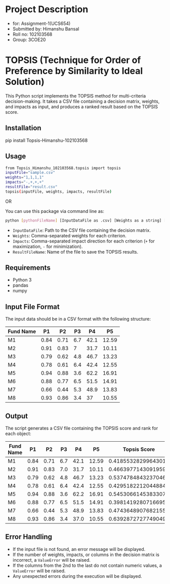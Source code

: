 # Project Description
- for: Assignment-1(UCS654)
- Submitted by: Himanshu Bansal
- Roll no: 102103568
- Group: 3COE20

# TOPSIS (Technique for Order of Preference by Similarity to Ideal Solution)

This Python script implements the TOPSIS method for multi-criteria decision-making. It takes a CSV file containing a decision matrix, weights, and impacts as input, and produces a ranked result based on the TOPSIS score.

## Installation
pip install Topsis-Himanshu-102103568

## Usage

```bash
from Topsis_Himanshu_102103568.topsis import topsis 
inputFile="sample.csv"
weights="1,1,1,1"
impacts="-,+,+,+"
resultFile="result.csv" 
topsis(inputFile, weights, impacts, resultFile)
```

OR 

You can use this package via command line as:
```bash
python [pythonFileName] [InputDataFile as .csv] [Weights as a string] [Impacts as a string] [ResultFileName as .csv]
```

- `InputDataFile`: Path to the CSV file containing the decision matrix.
- `Weights`: Comma-separated weights for each criterion.
- `Impacts`: Comma-separated impact direction for each criterion (`+` for maximization, `-` for minimization).
- `ResultFileName`: Name of the file to save the TOPSIS results.

## Requirements

- Python 3
- pandas
- numpy

## Input File Format
The input data should be in a CSV format with the following structure:

| Fund Name | P1   | P2   | P3   | P4   | P5    |
|-----------|------|------|------|------|-------|
| M1        | 0.84 | 0.71 | 6.7  | 42.1 | 12.59 |
| M2        | 0.91 | 0.83 | 7    | 31.7 | 10.11 |
| M3        | 0.79 | 0.62 | 4.8  | 46.7 | 13.23 |
| M4        | 0.78 | 0.61 | 6.4  | 42.4 | 12.55 |
| M5        | 0.94 | 0.88 | 3.6  | 62.2 | 16.91 |
| M6        | 0.88 | 0.77 | 6.5  | 51.5 | 14.91 |
| M7        | 0.66 | 0.44 | 5.3  | 48.9 | 13.83 |
| M8        | 0.93 | 0.86 | 3.4  | 37   | 10.55 |


## Output

The script generates a CSV file containing the TOPSIS score and rank for each object:

| Fund Name | P1   | P2   | P3   | P4   | P5    | Topsis Score         | Rank |
|-----------|------|------|------|------|-------|----------------------|------|
| M1        | 0.84 | 0.71 | 6.7  | 42.1 | 12.59 | 0.41855328299643013 | 7.0  |
| M2        | 0.91 | 0.83 | 7.0  | 31.7 | 10.11 | 0.4663977143091959  | 5.0  |
| M3        | 0.79 | 0.62 | 4.8  | 46.7 | 13.23 | 0.5374784843237046  | 3.0  |
| M4        | 0.78 | 0.61 | 6.4  | 42.4 | 12.55 | 0.4295182212044884  | 6.0  |
| M5        | 0.94 | 0.88 | 3.6  | 62.2 | 16.91 | 0.5453066145383307  | 2.0  |
| M6        | 0.88 | 0.77 | 6.5  | 51.5 | 14.91 | 0.39814192807166954 | 8.0  |
| M7        | 0.66 | 0.44 | 5.3  | 48.9 | 13.83 | 0.4743648907682155  | 4.0  |
| M8        | 0.93 | 0.86 | 3.4  | 37.0 | 10.55 | 0.6392872727749049  | 1.0  |


## Error Handling

- If the input file is not found, an error message will be displayed.
- If the number of weights, impacts, or columns in the decision matrix is incorrect, a `ValueError` will be raised.
- If the columns from the 2nd to the last do not contain numeric values, a `ValueError` will be raised.
- Any unexpected errors during the execution will be displayed.


